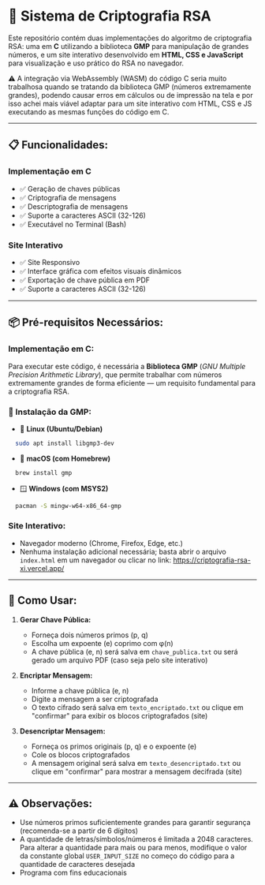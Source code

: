 # 🔐 Sistema de Criptografia RSA

Este repositório contém duas implementações do algoritmo de criptografia RSA: uma em **C** utilizando a biblioteca **GMP** para manipulação de grandes números, e um site interativo desenvolvido em **HTML, CSS e JavaScript** para visualização e uso prático do RSA no navegador.

⚠️ A integração via WebAssembly (WASM) do código C seria muito trabalhosa quando se tratando da biblioteca GMP (números extremamente grandes), podendo causar erros em cálculos ou de impressão na tela e por isso achei mais viável adaptar para um site interativo com HTML, CSS e JS executando as mesmas funções do código em C.

---

## 📋 Funcionalidades:
### Implementação em C
- ✅ Geração de chaves públicas  
- ✅ Criptografia de mensagens  
- ✅ Descriptografia de mensagens  
- ✅ Suporte a caracteres ASCII (32-126)
- ✅ Executável no Terminal (Bash)    
### Site Interativo
- ✅ Site Responsivo 
- ✅ Interface gráfica com efeitos visuais dinâmicos
- ✅ Exportação de chave pública em PDF
- ✅ Suporte a caracteres ASCII (32-126)
  
---

## 📦 Pré-requisitos Necessários:
### Implementação em C:
Para executar este código, é necessária a **Biblioteca GMP** (*GNU Multiple Precision Arithmetic Library*), que permite trabalhar com números extremamente grandes de forma eficiente — um requisito fundamental para a criptografia RSA.

### 🔧 Instalação da GMP:
- 🐧 **Linux (Ubuntu/Debian)**  
```bash
  sudo apt install libgmp3-dev
```
- 🍎 **macOS (com Homebrew)**
```bash
  brew install gmp
```
- 🪟 **Windows (com MSYS2)**
```bash
  pacman -S mingw-w64-x86_64-gmp
```

### Site Interativo:
- Navegador moderno (Chrome, Firefox, Edge, etc.)
- Nenhuma instalação adicional necessária; basta abrir o arquivo `index.html` em um navegador ou clicar no link: https://criptografia-rsa-xi.vercel.app/

---

## 📜 Como Usar:
1. **Gerar Chave Pública:**
   - Forneça dois números primos (p, q)
   - Escolha um expoente (e) coprimo com φ(n)
   - A chave pública (e, n) será salva em `chave_publica.txt` ou será gerado um arquivo PDF (caso seja pelo site interativo)

2. **Encriptar Mensagem:**
   - Informe a chave pública (e, n)
   - Digite a mensagem a ser criptografada
   - O texto cifrado será salva em `texto_encriptado.txt` ou clique em "confirmar" para exibir os blocos criptografados (site)

3. **Desencriptar Mensagem:**
   - Forneça os primos originais (p, q) e o expoente (e)
   - Cole os blocos criptografados
   - A mensagem original será salva em `texto_desencriptado.txt` ou clique em "confirmar" para mostrar a mensagem decifrada (site)
---

## ⚠️ Observações:
- Use números primos suficientemente grandes para garantir segurança (recomenda-se a partir de 6 dígitos) 
- A quantidade de letras/símbolos/números é limitada a 2048 caracteres. Para alterar a quantidade para mais ou para menos, modifique o valor da constante global `USER_INPUT_SIZE` no começo do código para a quantidade de caracteres desejada
- Programa com fins educacionais
